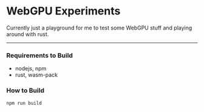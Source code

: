 # WebGPU Experiments
Currently just a playground for me to test some WebGPU stuff and playing around with rust.
___
### Requirements to Build
* nodejs, npm
* rust, wasm-pack

### How to Build
`npm run build`

